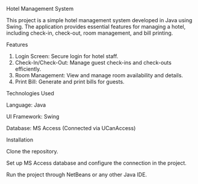Hotel Management System

This project is a simple hotel management system developed in Java using Swing. The application provides essential features for managing a hotel, including check-in, check-out, room management, and bill printing.

Features
  1. Login Screen: Secure login for hotel staff.
  2. Check-In/Check-Out: Manage guest check-ins and check-outs efficiently.
  3. Room Management: View and manage room availability and details.
  4. Print Bill: Generate and print bills for guests.

Technologies Used

  Language: Java
  
  UI Framework: Swing
  
  Database: MS Access (Connected via UCanAccess)
  
Installation

  Clone the repository.
  
  Set up MS Access database and configure the connection in the project.
  
  Run the project through NetBeans or any other Java IDE.
  
